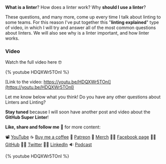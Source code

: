 __What is a linter__? How does a linter work? Why __should I use a linter__?

These questions, and many more, come up every time I talk about linting to some teams. For this reason I've put together this "__linting explained__" type of video, in which I will try and answer all of the most common questions about linters. We will also see why is a linter important, and how linter works.

### Video

Watch the full video here 🤓

{% youtube HDQXWr5TOnI %}

[Link to the video: https://youtu.be/HDQXWr5TOnI](https://youtu.be/HDQXWr5TOnI)

Let me know below what you think! Do you have any other questions about Linters and Linting? 

__Stay tuned__ because I will soon have another post and video about the __GitHub Super Linter__!

__Like, share and follow me__ 🚀 for more content:

📽 [YouTube](https://www.youtube.com/CoderDave)
☕ [Buy me a coffee](https://buymeacoffee.com/CoderDave)
💖 [Patreon](https://patreon.com/CoderDave)
👕 [Merch](https://geni.us/cdmerch)
👦🏻 [Facebook page](https://www.facebook.com/CoderDaveYT)
🐱‍💻 [GitHub](https://github.com/n3wt0n)
👲🏻 [Twitter](https://www.twitter.com/davide.benvegnu)
👴🏻 [LinkedIn](https://www.linkedin.com/in/davidebenvegnu/)
🔉 [Podcast](https://geni.us/cdpodcast)

{% youtube HDQXWr5TOnI %}